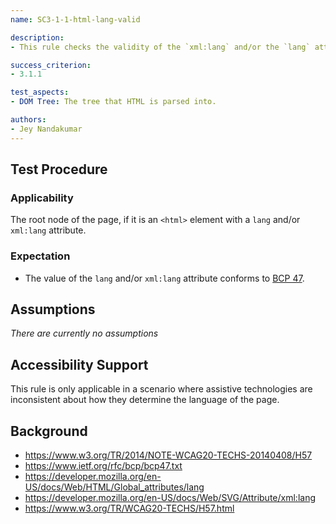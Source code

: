 ```yaml
---
name: SC3-1-1-html-lang-valid

description:
- This rule checks the validity of the `xml:lang` and/or the `lang` attribute, and that it conforms to [BCP 47](https://www.ietf.org/rfc/bcp/bcp47.txt).

success_criterion:
- 3.1.1

test_aspects:
- DOM Tree: The tree that HTML is parsed into.

authors:
- Jey Nandakumar
---
```


## Test Procedure

### Applicability

The root node of the page, if it is an `<html>` element with a `lang` and/or `xml:lang` attribute.

### Expectation

- The value of the `lang` and/or `xml:lang` attribute conforms to [BCP 47](https://www.ietf.org/rfc/bcp/bcp47.txt).

## Assumptions

*There are currently no assumptions*

## Accessibility Support

This rule is only applicable in a scenario where assistive technologies are inconsistent about how they determine the language of the page.

## Background

- https://www.w3.org/TR/2014/NOTE-WCAG20-TECHS-20140408/H57
- https://www.ietf.org/rfc/bcp/bcp47.txt
- https://developer.mozilla.org/en-US/docs/Web/HTML/Global_attributes/lang
- https://developer.mozilla.org/en-US/docs/Web/SVG/Attribute/xml:lang
- https://www.w3.org/TR/WCAG20-TECHS/H57.html